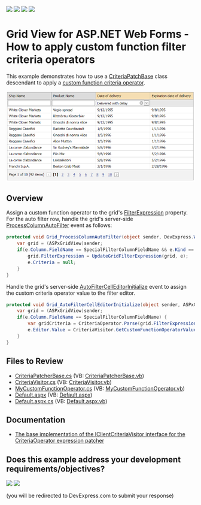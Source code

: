 <!-- default badges list -->
![](https://img.shields.io/endpoint?url=https://codecentral.devexpress.com/api/v1/VersionRange/128533360/16.2.3%2B)
[![](https://img.shields.io/badge/Open_in_DevExpress_Support_Center-FF7200?style=flat-square&logo=DevExpress&logoColor=white)](https://supportcenter.devexpress.com/ticket/details/T546944)
[![](https://img.shields.io/badge/📖_How_to_use_DevExpress_Examples-e9f6fc?style=flat-square)](https://docs.devexpress.com/GeneralInformation/403183)
[![](https://img.shields.io/badge/💬_Leave_Feedback-feecdd?style=flat-square)](#does-this-example-address-your-development-requirementsobjectives)
<!-- default badges end -->
# Grid View for ASP.NET Web Forms - How to apply custom function filter criteria operators

This example demonstrates how to use a [CriteriaPatchBase](https://supportcenter.devexpress.com/ticket/details/t320172/how-to-traverse-through-and-modify-the-criteriaoperator-instances) class descendant to apply a [custom function criteria operator](https://docs.devexpress.com/eXpressAppFramework/113480/filtering/in-list-view/custom-function-criteria-operators).

![Custom function filter criteria operator](customFunctionCriteriaOperator.png)

## Overview

Assign a custom function operator to the grid's [FilterExpression](https://docs.devexpress.com/AspNet/DevExpress.Web.ASPxGridBase.FilterExpression) property. For the auto filter row, handle the grid's server-side [ProcessColumnAutoFilter](https://docs.devexpress.com/AspNet/DevExpress.Web.ASPxGridView.ProcessColumnAutoFilter) event as follows:

```cs
protected void Grid_ProcessColumnAutoFilter(object sender, DevExpress.Web.ASPxGridViewAutoFilterEventArgs e) {
    var grid = (ASPxGridView)sender;
    if(e.Column.FieldName == SpecialFilterColumnFieldName && e.Kind == GridViewAutoFilterEventKind.CreateCriteria) {
        grid.FilterExpression = UpdateGridFilterExpression(grid, e);
        e.Criteria = null;
    }
}
```

Handle the grid's server-side [AutoFilterCellEditorInitialize](https://docs.devexpress.com/AspNet/DevExpress.Web.ASPxGridView.AutoFilterCellEditorInitialize) event to assign the custom criteria operator value to the filter editor.

```cs
protected void Grid_AutoFilterCellEditorInitialize(object sender, ASPxGridViewEditorEventArgs e) {
    var grid = (ASPxGridView)sender;
    if(e.Column.FieldName == SpecialFilterColumnFieldName) {
        var gridCriteria = CriteriaOperator.Parse(grid.FilterExpression);
        e.Editor.Value = CriteriaVisitor.GetCustomFunctionOperatorValue(gridCriteria, e.Column.FieldName);
    }
}
```

## Files to Review

* [CriteriaPatcherBase.cs](./CS/App_Code/CriteriaPatcherBase.cs) (VB: [CriteriaPatcherBase.vb](./VB/App_Code/CriteriaPatcherBase.vb))
* [CriteriaVisitor.cs](./CS/App_Code/CriteriaVisitor.cs) (VB: [CriteriaVisitor.vb](./VB/App_Code/CriteriaVisitor.vb))
* [MyCustomFunctionOperator.cs](./CS/App_Code/MyCustomFunctionOperator.cs) (VB: [MyCustomFunctionOperator.vb](./VB/App_Code/MyCustomFunctionOperator.vb))
* [Default.aspx](./CS/Default.aspx) (VB: [Default.aspx](./VB/Default.aspx))
* [Default.aspx.cs](./CS/Default.aspx.cs) (VB: [Default.aspx.vb](./VB/Default.aspx.vb))

## Documentation

* [The base implementation of the IClientCriteriaVisitor interface for the CriteriaOperator expression patcher](https://supportcenter.devexpress.com/ticket/details/t320172/how-to-traverse-through-and-modify-the-criteriaoperator-instances)
<!-- feedback -->
## Does this example address your development requirements/objectives?

[<img src="https://www.devexpress.com/support/examples/i/yes-button.svg"/>](https://www.devexpress.com/support/examples/survey.xml?utm_source=github&utm_campaign=asp-net-web-forms-grid-custom-function-filter-criteria-operators&~~~was_helpful=yes) [<img src="https://www.devexpress.com/support/examples/i/no-button.svg"/>](https://www.devexpress.com/support/examples/survey.xml?utm_source=github&utm_campaign=asp-net-web-forms-grid-custom-function-filter-criteria-operators&~~~was_helpful=no)

(you will be redirected to DevExpress.com to submit your response)
<!-- feedback end -->
